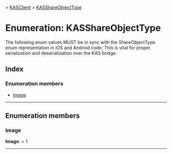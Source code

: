 [](../README.md) > [KASClient](../modules/kasclient.md) > [KASShareObjectType](../enums/kasclient.kasshareobjecttype.md)

# Enumeration: KASShareObjectType

The following enum values MUST be in sync with the ShareObjectType enum representation in iOS and Android code. This is vital for proper serialization and deserialization over the KAS bridge.
## Index

### Enumeration members

* [Image](kasclient.kasshareobjecttype.md#image)

---

## Enumeration members

<a id="image"></a>

###  Image

**Image**:  = 1

___

